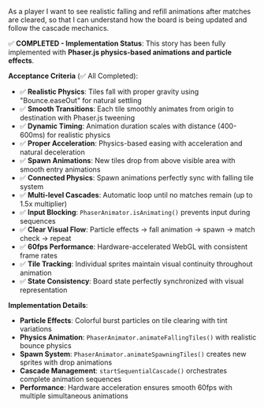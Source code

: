 As a player I want to see realistic falling and refill animations after matches are cleared, so that I can understand how the board is being updated and follow the cascade mechanics.

✅ **COMPLETED - Implementation Status**:
This story has been fully implemented with **Phaser.js physics-based animations and particle effects**.

**Acceptance Criteria** (✅ All Completed):
- ✅ **Realistic Physics**: Tiles fall with proper gravity using "Bounce.easeOut" for natural settling
- ✅ **Smooth Transitions**: Each tile smoothly animates from origin to destination with Phaser.js tweening
- ✅ **Dynamic Timing**: Animation duration scales with distance (400-600ms) for realistic physics
- ✅ **Proper Acceleration**: Physics-based easing with acceleration and natural deceleration
- ✅ **Spawn Animations**: New tiles drop from above visible area with smooth entry animations
- ✅ **Connected Physics**: Spawn animations perfectly sync with falling tile system
- ✅ **Multi-level Cascades**: Automatic loop until no matches remain (up to 1.5x multiplier)
- ✅ **Input Blocking**: `PhaserAnimator.isAnimating()` prevents input during sequences
- ✅ **Clear Visual Flow**: Particle effects → fall animation → spawn → match check → repeat
- ✅ **60fps Performance**: Hardware-accelerated WebGL with consistent frame rates
- ✅ **Tile Tracking**: Individual sprites maintain visual continuity throughout animation
- ✅ **State Consistency**: Board state perfectly synchronized with visual representation

**Implementation Details**:
- **Particle Effects**: Colorful burst particles on tile clearing with tint variations
- **Physics Animation**: `PhaserAnimator.animateFallingTiles()` with realistic bounce physics
- **Spawn System**: `PhaserAnimator.animateSpawningTiles()` creates new sprites with drop animations
- **Cascade Management**: `startSequentialCascade()` orchestrates complete animation sequences
- **Performance**: Hardware acceleration ensures smooth 60fps with multiple simultaneous animations